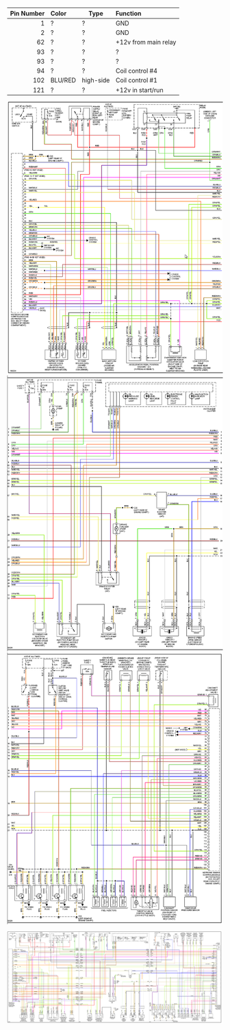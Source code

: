| Pin Number | Color     | Type | Function                                     |
| ----------:|:-------- | ------- |:---------------------------------------------------- |
| 1 | ? | ?| GND |
| 2 | ? | ?| GND |
| 62 | ? | ?| +12v from main relay |
| 93 | ? | ?| ? |
| 93 | ? | ?| ? |
| 94 | ? | ?| Coil control #4 |
| 102  | BLU/RED          | high-side     | Coil control #1  |
| 121 | ? | ?| +12v in start/run |


![page1](oem_docs/VAG/2002_Passat/2002_passat_part1.png)
![page2](oem_docs/VAG/2002_Passat/2002_passat_part2.png)
![page3](oem_docs/VAG/2002_Passat/2002_passat_part3.png)

![page1](oem_docs/VAG/2002_Passat/2002_passat_ecu_wiring.png)